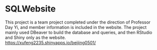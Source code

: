 # SQLWebsite
This project is a team project completed under the direction of Professor Day Yi, and member information is included in the website. The project mainly used DBeaver to build the database and queries, and then RStudio and Shiny only as the website.
https://xufeng2235.shinyapps.io/beijing0501/
